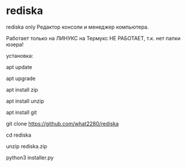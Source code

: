 # rediska
rediska only
Редактор консоли и менеджер компьютера.

Работает только на ЛИНУКС на Термукс НЕ РАБОТАЕТ, т.к. нет папки юзера!

установка:

apt update

apt upgrade

apt install zip

apt install unzip

apt install git

git clone https://github.com/what2280/rediska

cd rediska

unzip rediska.zip

python3 installer.py
